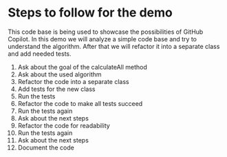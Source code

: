 # Steps to follow for the demo

This code base is being used to showcase the possibilities of GitHub Copilot.
In this demo we will analyze a simple code base and try to understand the algorithm.
After that we will refactor it into a separate class and add needed tests.

1. Ask about the goal of the calculateAll method
2. Ask about the used algorithm
3. Refactor the code into a separate class
4. Add tests for the new class
5. Run the tests
6. Refactor the code to make all tests succeed
7. Run the tests again
8. Ask about the next steps
9. Refactor the code for readability
10. Run the tests again
11. Ask about the next steps
12. Document the code